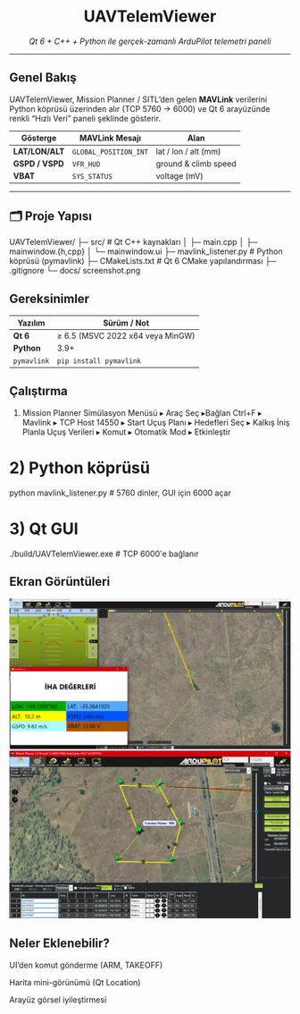 <h1 align="center">UAVTelemViewer</h1>
<p align="center">
  <em>Qt 6 + C++ + Python ile gerçek-zamanlı ArduPilot telemetri paneli</em>
</p>

---

## Genel Bakış
UAVTelemViewer, Mission Planner / SITL’den gelen **MAVLink** verilerini
Python köprüsü üzerinden alır (TCP 5760 → 6000) ve Qt 6 arayüzünde
renkli “Hızlı Veri” paneli şeklinde gösterir.


| Gösterge | MAVLink Mesajı | Alan            |
|----------|----------------|-----------------|
| **LAT/LON/ALT** | `GLOBAL_POSITION_INT` | lat / lon / alt (mm) |
| **GSPD / VSPD** | `VFR_HUD`             | ground & climb speed |
| **VBAT**        | `SYS_STATUS`          | voltage (mV)         |

---

## 🗂️ Proje Yapısı

UAVTelemViewer/
├─ src/ # Qt C++ kaynakları
│ ├─ main.cpp
│ ├─ mainwindow.{h,cpp}
│ └─ mainwindow.ui
├─ mavlink_listener.py # Python köprüsü (pymavlink)
├─ CMakeLists.txt # Qt 6 CMake yapılandırması
├─ .gitignore
└─ docs/ screenshot.png

##  Gereksinimler

| Yazılım | Sürüm / Not |
|---------|-------------|
| **Qt 6** | ≥ 6.5 (MSVC 2022 x64 veya MinGW) |
| **Python** | 3.9+ |
| `pymavlink` | `pip install pymavlink` |

## Çalıştırma

 1) Mission Planner
Simülasyon Menüsü ▸ Araç Seç ▸Bağlan
Ctrl+F ▸ Mavlink ▸ TCP Host 14550 ▸ Start
Uçuş Planı ▸ Hedefleri Seç ▸ Kalkış İniş Planla 
Uçuş Verileri ▸ Komut ▸ Otomatik Mod ▸ Etkinleştir

# 2) Python köprüsü
python mavlink_listener.py   # 5760 dinler, GUI için 6000 açar

# 3) Qt GUI
./build/UAVTelemViewer.exe   # TCP 6000'e bağlanır

## Ekran Görüntüleri

![](docs/ss1.png)
![](docs/ss2.png)

 ## Neler Eklenebilir?

 UI’den komut gönderme (ARM, TAKEOFF)

 Harita mini-görünümü (Qt Location)

 Arayüz görsel iyileştirmesi















